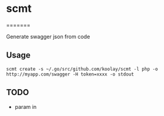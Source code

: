 # scmt
=======

Generate swagger json from code

## Usage

`scmt create -s ~/.go/src/github.com/koolay/scmt -l php -o http://myapp.com/swagger -H token=xxxx -o stdout`

## TODO

- param in


